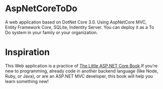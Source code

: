 # AspNetCoreToDo
A web application based on DotNet Core 3.0.
Using AspNetCore MVC, Entity Framework Core, SQLite, Indentity Server.
You can deploy it as a To Do system in your family or your organization.

# Inspiration
This Web application is a practice of [The Little ASP.NET Core Book](https://recaffeinate.co/book/).If you’re new to programming, already code in another backend language (like Node, Ruby, or Java), or are an ASP.NET MVC developer, this book will help you learn something new!
